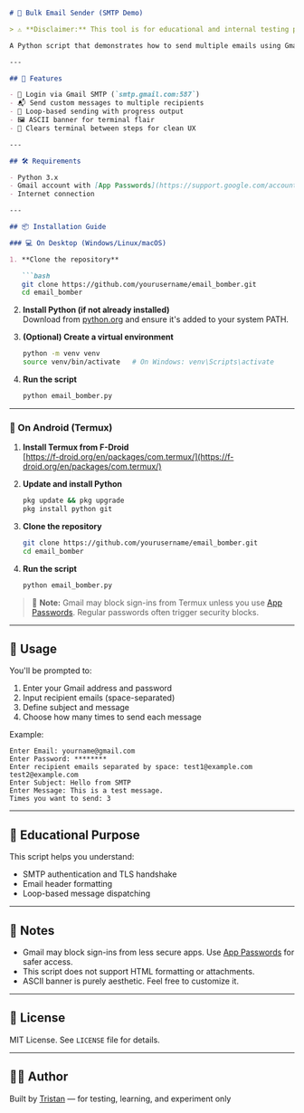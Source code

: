 ```markdown
# 📧 Bulk Email Sender (SMTP Demo)

> ⚠️ **Disclaimer:** This tool is for educational and internal testing purposes only. Do not use it to spam, harass, or target individuals without their explicit consent. Misuse may violate email service terms and local laws.

A Python script that demonstrates how to send multiple emails using Gmail's SMTP server. Designed for devs, testers, and curious minds who want to explore how SMTP works under the hood.

---

## 🚀 Features

- 🔐 Login via Gmail SMTP (`smtp.gmail.com:587`)
- 📬 Send custom messages to multiple recipients
- 🔁 Loop-based sending with progress output
- 🖼 ASCII banner for terminal flair
- 🧼 Clears terminal between steps for clean UX

---

## 🛠 Requirements

- Python 3.x
- Gmail account with [App Passwords](https://support.google.com/accounts/answer/185833?hl=en) enabled
- Internet connection

---

## 📦 Installation Guide

### 💻 On Desktop (Windows/Linux/macOS)

1. **Clone the repository**

   ```bash
   git clone https://github.com/yourusername/email_bomber.git
   cd email_bomber
   ```

2. **Install Python (if not already installed)**  
   Download from [python.org](https://www.python.org/downloads/) and ensure it's added to your system PATH.

3. **(Optional) Create a virtual environment**

   ```bash
   python -m venv venv
   source venv/bin/activate   # On Windows: venv\Scripts\activate
   ```

4. **Run the script**

   ```bash
   python email_bomber.py
   ```

---

### 📱 On Android (Termux)

1. **Install Termux from F-Droid**  
   [https://f-droid.org/en/packages/com.termux/](https://f-droid.org/en/packages/com.termux/)

2. **Update and install Python**

   ```bash
   pkg update && pkg upgrade
   pkg install python git
   ```

3. **Clone the repository**

   ```bash
   git clone https://github.com/yourusername/email_bomber.git
   cd email_bomber
   ```

4. **Run the script**

   ```bash
   python email_bomber.py
   ```

> 🔐 **Note:** Gmail may block sign-ins from Termux unless you use [App Passwords](https://support.google.com/accounts/answer/185833?hl=en). Regular passwords often trigger security blocks.

---

## 🧪 Usage

You'll be prompted to:

1. Enter your Gmail address and password
2. Input recipient emails (space-separated)
3. Define subject and message
4. Choose how many times to send each message

Example:

```
Enter Email: yourname@gmail.com
Enter Password: ********
Enter recipient emails separated by space: test1@example.com test2@example.com
Enter Subject: Hello from SMTP
Enter Message: This is a test message.
Times you want to send: 3
```

---

## 🧠 Educational Purpose

This script helps you understand:

- SMTP authentication and TLS handshake
- Email header formatting
- Loop-based message dispatching

---

## 🧹 Notes

- Gmail may block sign-ins from less secure apps. Use [App Passwords](https://support.google.com/accounts/answer/185833?hl=en) for safer access.
- This script does not support HTML formatting or attachments.
- ASCII banner is purely aesthetic. Feel free to customize it.

---

## 📜 License

MIT License. See `LICENSE` file for details.

---

## 🙋‍♂️ Author

Built by [Tristan](https://github.com/TJsalv) — for testing, learning, and experiment only


